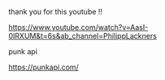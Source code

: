 thank you for this youtube !!

https://www.youtube.com/watch?v=AasI-0IRXUM&t=6s&ab_channel=PhilippLackners

punk api

https://punkapi.com/
